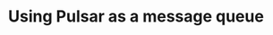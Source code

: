 ---
title: Using Pulsar as a message queue
lead: Although Pulsar is typically known as a real-time messaging system, it's also an excellent choice for a queuing system
---